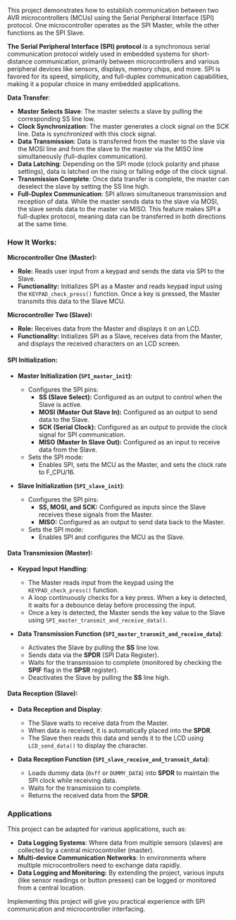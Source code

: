 This project demonstrates how to establish communication between two AVR microcontrollers (MCUs) using the Serial Peripheral Interface (SPI) protocol. One microcontroller operates as the SPI Master, while the other functions as the SPI Slave.

**The Serial Peripheral Interface (SPI) protocol** is a synchronous serial communication protocol widely used in embedded systems for short-distance communication, primarily between microcontrollers and various peripheral devices like sensors, displays, memory chips, and more. SPI is favored for its speed, simplicity, and full-duplex communication capabilities, making it a popular choice in many embedded applications.

**Data Transfer**:
   - **Master Selects Slave**: The master selects a slave by pulling the corresponding SS line low.
   - **Clock Synchronization**: The master generates a clock signal on the SCK line. Data is synchronized with this clock signal.
   - **Data Transmission**: Data is transferred from the master to the slave via the MOSI line and from the slave to the master via the MISO line simultaneously (full-duplex communication).
   - **Data Latching**: Depending on the SPI mode (clock polarity and phase settings), data is latched on the rising or falling edge of the clock signal.
   - **Transmission Complete**: Once data transfer is complete, the master can deselect the slave by setting the SS line high.
   - **Full-Duplex Communication**:
 SPI allows simultaneous transmission and reception of data. While the master sends data to the slave via MOSI, the slave sends data to the master via MISO. This feature makes SPI a full-duplex protocol, meaning data can be transferred in both directions at the same time.


### How It Works:

 **Microcontroller One (Master):**
   - **Role:** Reads user input from a keypad and sends the data via SPI to the Slave.
   - **Functionality:** Initializes SPI as a Master and reads keypad input using the `KEYPAD_check_press()` function. Once a key is pressed, the Master transmits this data to the Slave MCU.

 **Microcontroller Two (Slave):**
   - **Role:** Receives data from the Master and displays it on an LCD.
   - **Functionality:** Initializes SPI as a Slave, receives data from the Master, and displays the received characters on an LCD screen.

####  **SPI Initialization:**

- **Master Initialization (`SPI_master_init`)**:
  - Configures the SPI pins:
    - **SS (Slave Select):** Configured as an output to control when the Slave is active.
    - **MOSI (Master Out Slave In):** Configured as an output to send data to the Slave.
    - **SCK (Serial Clock):** Configured as an output to provide the clock signal for SPI communication.
    - **MISO (Master In Slave Out):** Configured as an input to receive data from the Slave.
  - Sets the SPI mode:
    - Enables SPI, sets the MCU as the Master, and sets the clock rate to F_CPU/16.

- **Slave Initialization (`SPI_slave_init`)**:
  - Configures the SPI pins:
    - **SS, MOSI, and SCK:** Configured as inputs since the Slave receives these signals from the Master.
    - **MISO:** Configured as an output to send data back to the Master.
  - Sets the SPI mode:
    - Enables SPI and configures the MCU as the Slave.

#### **Data Transmission (Master):**

- **Keypad Input Handling**:
  - The Master reads input from the keypad using the `KEYPAD_check_press()` function.
  - A loop continuously checks for a key press. When a key is detected, it waits for a debounce delay before processing the input.
  - Once a key is detected, the Master sends the key value to the Slave using `SPI_master_transmit_and_receive_data()`.

- **Data Transmission Function (`SPI_master_transmit_and_receive_data`)**:
  - Activates the Slave by pulling the **SS** line low.
  - Sends data via the **SPDR** (SPI Data Register).
  - Waits for the transmission to complete (monitored by checking the **SPIF** flag in the **SPSR** register).
  - Deactivates the Slave by pulling the **SS** line high.

#### **Data Reception (Slave):**

- **Data Reception and Display**:
  - The Slave waits to receive data from the Master.
  - When data is received, it is automatically placed into the **SPDR**.
  - The Slave then reads this data and sends it to the LCD using `LCD_send_data()` to display the character.

- **Data Reception Function (`SPI_slave_receive_and_transmit_data`)**:
  - Loads dummy data (`0xff` or `DUMMY_DATA`) into **SPDR** to maintain the SPI clock while receiving data.
  - Waits for the transmission to complete.
  - Returns the received data from the **SPDR**.
  
### **Applications**
This project can be adapted for various applications, such as:
- **Data Logging Systems**: Where data from multiple sensors (slaves) are collected by a central microcontroller (master).
- **Multi-device Communication Networks**: In environments where multiple microcontrollers need to exchange data rapidly.
- **Data Logging and Monitoring:** By extending the project, various inputs (like sensor readings or button presses) can be logged or monitored from a central location.

Implementing this project will give you practical experience with SPI communication and microcontroller interfacing.
